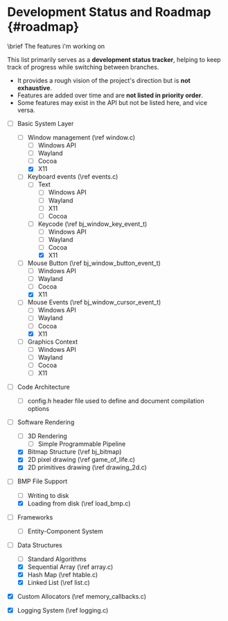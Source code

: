 # Development Status and Roadmap {#roadmap}

\brief The features i'm working on

This list primarily serves as a **development status tracker**, helping to keep track of progress while switching between branches.  

- It provides a rough vision of the project's direction but is **not exhaustive**.  
- Features are added over time and are **not listed in priority order**.  
- Some features may exist in the API but not be listed here, and vice versa.  

- [ ] Basic System Layer
  - [ ] Window management (\ref window.c)
    - [ ] Windows API
    - [ ] Wayland
    - [ ] Cocoa
    - [X] X11
  - [ ] Keyboard events (\ref events.c)
    - [ ] Text
      - [ ] Windows API
      - [ ] Wayland
      - [ ] X11
      - [ ] Cocoa
    - [ ] Keycode (\ref bj_window_key_event_t)
      - [ ] Windows API
      - [ ] Wayland
      - [ ] Cocoa
      - [X] X11
  - [ ] Mouse Button (\ref bj_window_button_event_t)
    - [ ] Windows API
    - [ ] Wayland
    - [ ] Cocoa
    - [X] X11
  - [ ] Mouse Events (\ref bj_window_cursor_event_t)
    - [ ] Windows API
    - [ ] Wayland
    - [ ] Cocoa
    - [X] X11
  - [ ] Graphics Context
    - [ ] Windows API
    - [ ] Wayland
    - [ ] Cocoa
    - [ ] X11
- [ ] Code Architecture
  - [ ] config.h header file used to define and document compilation options
- [ ] Software Rendering
  - [ ] 3D Rendering
    - [ ] Simple Programmable Pipeline
  - [X] Bitmap Structure (\ref bj_bitmap)
  - [X] 2D pixel drawing (\ref game_of_life.c)
  - [X] 2D primitives drawing (\ref drawing_2d.c)
- [ ] BMP File Support
  - [ ] Writing to disk
  - [X] Loading from disk (\ref load_bmp.c)
- [ ] Frameworks
  - [ ] Entity-Component System
- [ ] Data Structures
  - [ ] Standard Algorithms
  - [X] Sequential Array (\ref array.c)
  - [X] Hash Map (\ref htable.c)
  - [X] Linked List (\ref list.c)
- [X] Custom Allocators (\ref memory_callbacks.c)
- [X] Logging System (\ref logging.c)


